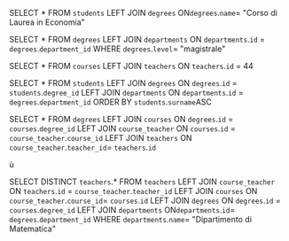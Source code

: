 <!-- Selezionare tutti gli studenti iscritti al Corso di Laurea in Economia -->

SELECT \*
FROM `students`
LEFT JOIN `degrees`
ON`degrees`.`name`= "Corso di Laurea in Economia"

<!-- Selezionare tutti i Corsi di Laurea Magistrale del Dipartimento di Neuroscienze -->

SELECT \*
FROM `degrees`
LEFT JOIN `departments`
ON `departments`.`id` = `degrees`.`department_id`
WHERE `degrees`.`level`= "magistrale"

<!-- Selezionare tutti i corsi in cui insegna il docente con ID=44 -->

SELECT \*
FROM `courses`
LEFT JOIN `teachers`
ON `teachers`.`id` = 44

<!-- Selezionare tutti gli studenti-corsi-dipartimenti in ordine alfabetico per cognome -->

SELECT \*
FROM `students`
LEFT JOIN `degrees`
ON `degrees`.`id` = `students`.`degree_id`
LEFT JOIN `departments`
ON `departments`.`id` = `degrees`.`department_id`
ORDER BY `students`.`surname`ASC

<!-- Selezionare tutti i corsi di laurea con i relativi corsi e insegnanti -->

SELECT \*
FROM `degrees`
LEFT JOIN `courses`
ON `degrees`.`id` = `courses`.`degree_id`
LEFT JOIN `course_teacher`
ON `courses`.`id` = `course_teacher`.`course_id`
LEFT JOIN `teachers`
ON `course_teacher`.`teacher_id`= `teachers`.`id`

<!-- Selezionare tutti i docenti che insegnano nel Dipartimento di Matematica -->ù

SELECT DISTINCT `teachers`.\*
FROM `teachers`
LEFT JOIN `course_teacher`
ON `teachers`.`id` = `course_teacher`.`teacher_id`
LEFT JOIN `courses`
ON `course_teacher`.`course_id`= `courses`.`id`
LEFT JOIN `degrees`
ON `degrees`.`id` = `courses`.`degree_id`
LEFT JOIN `departments`
ON`departments`.`id`= `degrees`.`department_id`
WHERE `departments`.`name`= "Dipartimento di Matematica"
